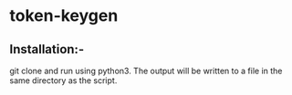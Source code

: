 # token-keygen
## Installation:-
git clone and run using python3. The output will be written to a file in the same directory as the script. 
